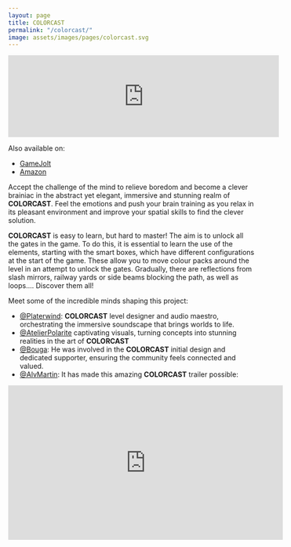 ```yaml
---
layout: page
title: COLORCAST
permalink: "/colorcast/"
image: assets/images/pages/colorcast.svg
---
```


<p><iframe width="552" height="167" frameborder="0" src="https://itch.io/embed/125415"><a href="https://thedigitalspell.itch.io/colorcast">COLORCAST free by The Digital Spell</a></iframe></p>

Also available on:
- [GameJolt](https://gamejolt.com/games/colorcast/238261)
- [Amazon](https://www.amazon.com/dp/B01MYNU8G4)

Accept the challenge of the mind to relieve boredom and become a clever brainiac in the abstract yet elegant, immersive and stunning realm of **COLORCAST**. Feel the emotions and push your brain training as you relax in its pleasant environment and improve your spatial skills to find the clever solution.

**COLORCAST** is easy to learn, but hard to master! The aim is to unlock all the gates in the game. To do this, it is essential to learn the use of the elements, starting with the smart boxes, which have different configurations at the start of the game. These allow you to move colour packs around the level in an attempt to unlock the gates. Gradually, there are reflections from slash mirrors, railway yards or side beams blocking the path, as well as loops.... Discover them all!

Meet some of the incredible minds shaping this project:

- [@Platerwind](https://x.com/Platerwind): **COLORCAST** level designer and audio maestro, orchestrating the immersive soundscape that brings worlds to life.
- [@AtelierPolarite](https://x.com/AtelierPolarite) captivating visuals, turning concepts into stunning realities in the art of **COLORCAST**
- [@Bouga](https://www.linkedin.com/in/borjaouterelo): He was involved in the **COLORCAST** initial design and dedicated supporter, ensuring the community feels connected and valued.
- [@AlvMartin](https://www.linkedin.com/in/%C3%A1lvaro-mart%C3%ADn-isabel-010456ba): It has made this amazing **COLORCAST** trailer possible:

<p><iframe width="560" height="315" src="https://www.youtube.com/embed/w9bzCPZBMcM?si=jqFa6-hBt4H0D5l9" title="YouTube video player" frameborder="0" allow="accelerometer; autoplay; clipboard-write; encrypted-media; gyroscope; picture-in-picture; web-share" allowfullscreen></iframe></p>